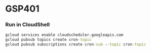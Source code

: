 # GSP401
### Run in CloudShell
```cmd
gcloud services enable cloudscheduler.googleapis.com
gcloud pubsub topics create cron-topic
gcloud pubsub subscriptions create cron-sub --topic cron-topic
```
